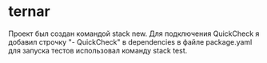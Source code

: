 # ternar
Проект был создан командой stack new.
Для подключения QuickCheck я добавил строчку "- QuickCheck" в dependencies в файле package.yaml
для запуска тестов использовал команду stack test.
